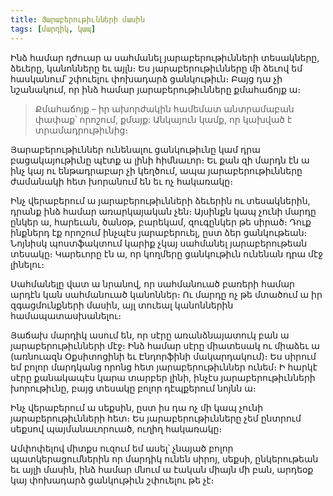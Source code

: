 ```yaml
---
title: Յարաբերութիւնների մասին
tags: [մարդիկ, կապ]
---
```


Ինձ համար դժուար ա սահմանել յարաբերութիւնների տեսակները, ձեւերը, կանոնները եւ այլն։ Ես յարաբերութիւնները մի ձեւով եմ հասկանում՝ շփուելու փոխադարձ ցանկութիւն։ Բայց դա չի նշանակում, որ ինձ համար յարաբերութիւնները քմահաճոյք ա։

> Քմահաճոյք – իր ախորժակին համեմատ անտրամաբան փափաք՝ որոշում, քմայք: Անկայուն կամք, որ կախված է տրամադրութիւնից։

Յարաբերութիւններ ունենալու ցանկութիւնը կամ դրա բացակայութիւնը պէտք ա լինի հիմնաւոր։ Եւ քան զի մարդն էն ա ինչ կայ ու ենթադրաբար չի կեղծում, ապա յարաբերութիւնները ժամանակի հետ խորանում են եւ ոչ հակառակը։

Ինչ վերաբերում ա յարաբերութիւնների ձեւերին ու տեսակներին, դրանք ինձ համար առարկայական չեն։ Այսինքն կապ չունի մարդը ընկեր ա, հարեւան, ծանօթ, բարեկամ, զուգընկեր թե սիրած։ Դուք ինքներդ էք որոշում ինչպէս յարաբերուել, ըստ ձեր ցանկութեան։ Նոյնիսկ պոստֆակտում կարիք չկայ սահմանել յարաբերութեան տեսակը։ Կարեւորը էն ա, որ կողմերը ցանկութիւն ունենան դրա մէջ լինելու։

Սահմանելը վատ ա նրանով, որ սահմանուած բառերի համար արդէն կան սահմանուած կանոններ։ Ու մարդը ոչ թե մտածում ա իր զգացմունքների մասին, այլ տուեալ կանոններին համապատասխանելու։

Յաճախ մարդիկ ասում են, որ սէրը առանձնայատուկ բան ա յարաբերութիւնների մէջ։ Ինձ համար սէրը միատեսակ ու միաձեւ ա (առնուազն Օքսիտոցինի եւ Էնդորֆինի մակարդակում)։ Ես սիրում եմ բոլոր մարդկանց որոնց հետ յարաբերութիւններ ունեմ։ Ի հարկէ սէրը քանակապէս կարա տարբեր լինի, ինչէս յարաբերութիւնների խորութիւնը, բայց տեսակը բոլոր դէպքերում նոյնն ա։

Ինչ վերաբերում ա սեքսին, ըստ իս դա ոչ մի կապ չունի յարաբերութիւնների հետ։ Ես յարաբերութիւնները չեմ ընտրում սեքսով պայմանաւորուած, ուղիղ հակառակը։

Ամփոփելով միտքս ուզում եմ ասել՝ չնայած բոլոր պատկերացումներին որ մարդիկ ունեն սիրոյ, սեքսի, ընկերութեան եւ այլի մասին, ինձ համար մնում ա էական միայն մի բան, արդեօք կայ փոխադարձ ցանկութիւն շփուելու թե չէ։
